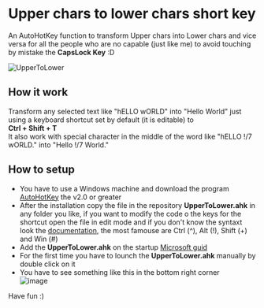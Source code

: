 # Upper chars to lower chars short key
An AutoHotKey function to transform Upper chars into Lower chars and vice versa for all the people who are no capable (just like me) to avoid touching by mistake the **CapsLock Key** :D             
    
![UpperToLower](https://user-images.githubusercontent.com/48512335/235709520-be60a1a6-e6f4-4659-9cde-e9b21903b665.gif)

## How it work
Transform any selected text like "hELLO wORLD" into "Hello World" just using a keyboard shortcut set by default (it is editable) to    
**Ctrl + Shift + T**        
It also work with special character in the middle of the word like "hELLO !/7 wORLD." into "Hello !/7 World."

## How to setup 
* You have to use a Windows machine and download the program [AutoHotKey](https://www.autohotkey.com/) the v2.0 or greater
* After the installation copy the file in the repository **UpperToLower.ahk** in any folder you like, if you want to modify the code o the keys for the shortcut open the file in edit mode and if you don't know the syntaxt look the [documentation](https://www.autohotkey.com/docs/v2/howto/WriteHotkeys.htm), the most famouse are Ctrl (^), Alt (!), Shift (+) and Win (#)
* Add the **UpperToLower.ahk** on the startup [Microsoft guid](https://support.microsoft.com/en-us/windows/add-an-app-to-run-automatically-at-startup-in-windows-10-150da165-dcd9-7230-517b-cf3c295d89dd)
* For the first time you have to lounch the **UpperToLower.ahk** manually by double click on it
* You have to see something like this in the bottom right corner     
![image](https://user-images.githubusercontent.com/48512335/235707252-5e4e088f-9f3f-42ca-89cb-ebf5e99dc85e.png)

Have fun :)
